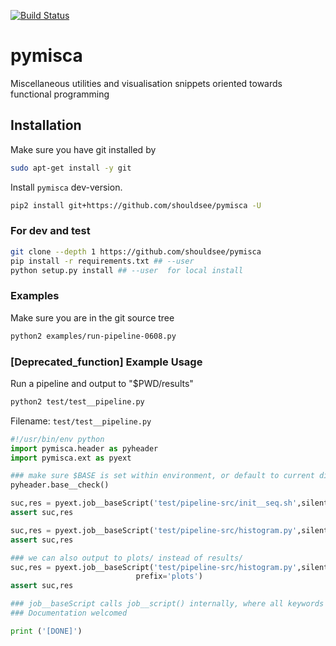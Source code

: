 [![Build Status](https://travis-ci.com/shouldsee/pymisca.svg?branch=master)](https://travis-ci.com/shouldsee/pymisca)

# pymisca

Miscellaneous utilities and visualisation snippets oriented towards functional programming

## Installation

Make sure you have git installed by

```sh
sudo apt-get install -y git
```

Install `pymisca` dev-version.

```sh
pip2 install git+https://github.com/shouldsee/pymisca -U
```


### For dev and test

```sh
git clone --depth 1 https://github.com/shouldsee/pymisca
pip install -r requirements.txt ## --user
python setup.py install ## --user  for local install
```
### Examples

Make sure you are in the git source tree

```sh
python2 examples/run-pipeline-0608.py
```

### [Deprecated_function] Example Usage 

Run a pipeline and output to "$PWD/results"

```bash
python2 test/test__pipeline.py
```

Filename: `test/test__pipeline.py`

```python
#!/usr/bin/env python
import pymisca.header as pyheader
import pymisca.ext as pyext

### make sure $BASE is set within environment, or default to current direct$
pyheader.base__check() 

suc,res = pyext.job__baseScript('test/pipeline-src/init__seq.sh',silent=1)
assert suc,res

suc,res = pyext.job__baseScript('test/pipeline-src/histogram.py',silent=1)
assert suc,res

### we can also output to plots/ instead of results/ 
suc,res = pyext.job__baseScript('test/pipeline-src/histogram.py',silent=1,
                            prefix='plots')
assert suc,res

### job__baseScript calls job__script() internally, where all keywords are specified
### Documentation welcomed

print ('[DONE]')
```
